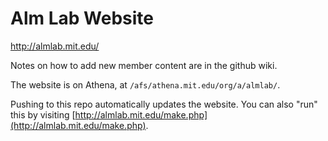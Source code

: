 Alm Lab Website
===============

http://almlab.mit.edu/

Notes on how to add new member content are in the github wiki.

The website is on Athena, at `/afs/athena.mit.edu/org/a/almlab/`.

Pushing to this repo automatically updates the website. You can also "run" this by visiting 
[http://almlab.mit.edu/make.php](http://almlab.mit.edu/make.php).